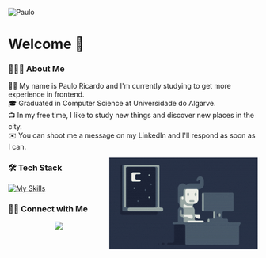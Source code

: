  ![Paulo]()

 
 Welcome 👋
==============


### 👨🏻‍💻  About Me
🧒🏻  My name is Paulo Ricardo and I'm currently studying to get more experience in frontend.\
🎓  Graduated in Computer Science at Universidade do Algarve.\
📺  In my free time, I like to study new things and discover new places in the city.\
✉️  You can shoot me a message on my LinkedIn and I'll respond as soon as I can.

<img alt="Night Coding" src="https://raw.githubusercontent.com/paulorick7/paulorick7/master/assets/Night-Coding.gif" align="right"/>


### 🛠️ Tech Stack
[![My Skills](https://skillicons.dev/icons?i=js,html,css)](https://skillicons.dev)


### 🤝🏻  Connect with Me
<p align="center">
<a href="https://www.linkedin.com/in/paulo-freitas-a52982207/"><img src="https://img.shields.io/badge/-%20Paulo%20Ricardo-blue?style=flat&logo=Linkedin&logoColor=white"/></a>
</p>